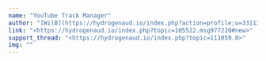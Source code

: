 ```yaml
---
name: "YouTube Track Manager"
author: "[WilB](https://hydrogenaud.io/index.php?action=profile;u=33113)"
link: "<https://hydrogenaud.io/index.php?topic=105522.msg977220#new>"
support_thread: "<https://hydrogenaud.io/index.php?topic=111059.0>"
img: ""
---
```

